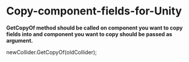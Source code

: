 # Copy-component-fields-for-Unity
**GetCopyOf method should be called on component you want to copy fields into and component you want to copy should be passed as argument.**

newCollider.GetCopyOf(oldCollider);
